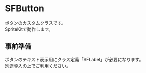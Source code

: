 # SFButton
ボタンのカスタムクラスです。<br>
SpriteKitで動作します。

## 事前準備
ボタンのテキスト表示用にクラス定義「SFLabel」が必要になります。<br>
別途導入の上でご利用ください。

